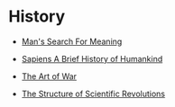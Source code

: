 # History


 - [Man's Search For Meaning](Man's%20Search%20For%20Meaning/index.md)
    
 - [Sapiens A Brief History of Humankind](Sapiens%20A%20Brief%20History%20of%20Humankind/index.md)
    
 - [The Art of War](The%20Art%20of%20War/index.md)
    
 - [The Structure of Scientific Revolutions](The%20Structure%20of%20Scientific%20Revolutions/index.md)
    
